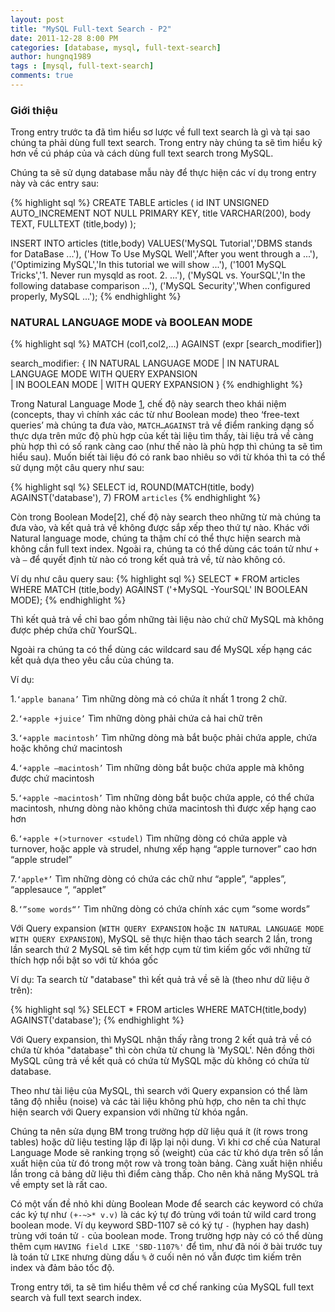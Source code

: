 ```yaml
---
layout: post
title: "MySQL Full-text Search - P2"
date: 2011-12-28 8:00 PM
categories: [database, mysql, full-text-search]
author: hungnq1989
tags : [mysql, full-text-search]
comments: true
---
```

### Giới thiệu

Trong entry trước ta đã tìm hiểu sơ lược về full text search là gì và tại sao chúng ta phải dùng full text search. Trong entry này chúng ta sẽ tìm hiểu kỹ hơn về cú pháp của và cách dùng full text search trong MySQL.
<!--more-->
Chúng ta sẽ sử dụng database mẫu này để thực hiện các ví dụ trong entry này và các entry sau:

{% highlight sql %}
CREATE TABLE articles (
       id INT UNSIGNED AUTO_INCREMENT NOT NULL PRIMARY KEY,
       title VARCHAR(200),
       body TEXT,
       FULLTEXT (title,body)
       );

INSERT INTO articles (title,body) 
      VALUES('MySQL Tutorial','DBMS stands for DataBase ...'),
      ('How To Use MySQL Well','After you went through a ...'),
      ('Optimizing MySQL','In this tutorial we will show ...'),
      ('1001 MySQL Tricks','1. Never run mysqld as root. 2. ...'),
      ('MySQL vs. YourSQL','In the following database comparison ...'),
      ('MySQL Security','When configured properly, MySQL ...');
{% endhighlight %}  

### NATURAL LANGUAGE MODE và BOOLEAN MODE

{% highlight sql %}
MATCH (col1,col2,...) AGAINST (expr [search_modifier])

search_modifier: 
{ 
     IN NATURAL LANGUAGE MODE 
   | IN NATURAL LANGUAGE MODE WITH QUERY EXPANSION    
   | IN BOOLEAN MODE 
   | WITH QUERY EXPANSION 
}
{% endhighlight %}

Trong Natural Language Mode [1](http://dev.mysql.com/doc/refman/5.5/en/fulltext-natural-language.html), chế độ này search theo khái niệm (concepts, thay vì chính xác các từ như Boolean mode) theo ‘free-text queries’ mà chúng ta đưa vào, `MATCH…AGAINST` trả về điểm ranking dạng số thực dựa trên mức độ phù hợp của kết tài liệu tìm thấy, tài liệu trả về càng phù hợp thì có số rank càng cao (như thế nào là phù hợp thì chúng ta sẽ tìm hiểu sau). Muốn biết tài liệu đó có rank bao nhiêu so với từ khóa thì ta có thể sử dụng một câu query như sau:

{% highlight sql %}
SELECT id, ROUND(MATCH(title, body) AGAINST('database'), 7) FROM `articles`
{% endhighlight %}

Còn trong Boolean Mode[2], chế độ này search theo những từ mà chúng ta đưa vào, và kết quả trả về không được sắp xếp theo thứ tự nào. Khác với Natural language mode, chúng ta thậm chí có thể thực hiện search mà không cần full text index. Ngoài ra, chúng ta có thể dùng các toán tử như `+` và `–` để quyết định từ nào có trong kết quả trả về, từ nào không có.

Ví dụ như câu query sau:
{% highlight sql %}
SELECT * FROM articles WHERE MATCH (title,body) AGAINST ('+MySQL -YourSQL' IN BOOLEAN MODE);
{% endhighlight %}

Thì kết quả trả về chỉ bao gồm những tài liệu nào chứ chữ MySQL mà không được phép chứa chữ YourSQL.

Ngoài ra chúng ta có thể dùng các wildcard sau để MySQL xếp hạng các kết quả dựa theo yêu cầu của chúng ta.

Ví dụ:

1.`‘apple banana’`
Tìm những dòng mà có chứa ít nhất 1 trong 2 chữ.

2.`‘+apple +juice’`
Tìm những dòng phải chứa cả hai chữ trên

3.`‘+apple macintosh’`
Tìm những dòng mà bắt buộc phải chứa apple, chứa hoặc không chứ macintosh

4.`‘+apple –macintosh’`
Tìm những dòng bắt buộc chứa apple mà không được chứ macintosh

5.`‘+apple ~macintosh’`
Tìm những dòng bắt buộc chứa apple, có thể chứa macintosh, nhưng dòng nào không chứa macintosh thì được xếp hạng cao hơn

6.`‘+apple +(>turnover <studel)`
Tìm những dòng có chứa apple và turnover, hoặc apple và strudel, nhưng xếp hạng “apple turnover” cao hơn “apple strudel” 

7.`‘apple*’`
Tìm những dòng có chứa các chữ như “apple”, “apples”, “applesauce “, “applet” 

8.`‘”some words“’` 
Tìm những dòng có chứa chính xác cụm “some words”

Với  Query expansion (`WITH QUERY EXPANSION` hoặc `IN NATURAL LANGUAGE MODE WITH QUERY EXPANSION`), MySQL sẽ thực hiện thao tách search 2 lần, trong lần search thứ 2 MySQL sẽ tìm kết hợp cụm từ tìm kiếm gốc với những từ thích hợp nổi bật so với từ khóa gốc

Ví dụ:
Ta search từ "database" thì kết quả trả về sẽ là (theo như dữ liệu ở trên):

{% highlight sql %}
SELECT * FROM articles WHERE MATCH(title,body) AGAINST('database'); 
{% endhighlight %}

Với Query expansion, thì MySQL nhận thấy rằng trong 2 kết quả trả về có chứa từ khóa "database" thì còn chứa từ chung là 'MySQL'. Nên đồng thời MySQL cũng trả về kết quả có chứa từ MySQL mặc dù không có chứa từ database.

Theo như tài liệu của MySQL, thì search với Query expansion có thể làm tăng độ nhiễu (noise) và các tài liệu không phù hợp, cho nên ta chỉ  thực hiện search với Query expansion với những từ khóa ngắn. 

Chúng ta nên sửa dụng BM trong trường hợp dữ liệu quá ít (ít rows trong tables) hoặc dữ liệu testing lặp đi lặp lại nội dung. Vì khi cơ chế của Natural Language Mode sẽ ranking trọng số (weight) của các từ khó dựa trên số lần xuất hiện của từ đó trong một row và trong toàn bảng. Càng xuất hiện nhiều lần trong cả bảng dữ liệu thì điểm càng thấp. Cho nên khả năng MySQL trả về empty set là rất cao.

Có một vấn đề nhỏ khi dùng Boolean Mode để search các keyword có chứa các ký tự như `(+-~>* v.v)` là các ký tự đó trùng với toán tử wild card trong boolean mode. Ví dụ keyword SBD-1107 sẽ có ký tự `-` (hyphen hay dash) trùng với toán tử `-` của boolean mode. Trong trường hợp này có có thể dùng thêm cụm `HAVING field LIKE 'SBD-1107%'` để tìm, như đã nói ở bài trước tuy là toán tử `LIKE` nhưng dùng dấu `%` ở cuối nên nó vẫn được tìm kiếm trên index và đảm bảo tốc độ.

Trong entry tới, ta sẽ tìm hiểu thêm về cơ chế ranking của MySQL full text search và full text search index.
